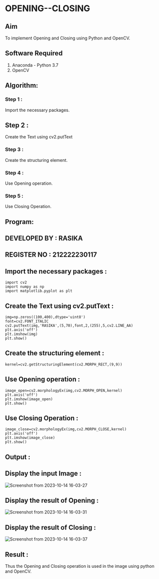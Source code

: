 # OPENING--CLOSING
## Aim
To implement Opening and Closing using Python and OpenCV.

## Software Required
1. Anaconda - Python 3.7
2. OpenCV
## Algorithm:
### Step 1 :
Import the necessary packages.

## Step 2 :
Create the Text using cv2.putText

### Step 3 :
Create the structuring element.

### Step 4 :
Use Opening operation.

### Step 5 :
Use Closing Operation.

## Program:
## DEVELOPED BY : RASIKA
## REGISTER NO : 212222230117
## Import the necessary packages :
```
import cv2
import numpy as np
import matplotlib.pyplot as plt
```
## Create the Text using cv2.putText :
```
img=np.zeros((100,400),dtype='uint8')
font=cv2.FONT_ITALIC
cv2.putText(img,'RASIKA',(5,70),font,2,(255),5,cv2.LINE_AA)
plt.axis('off')
plt.imshow(img)
plt.show()
```
## Create the structuring element :
```
kernel=cv2.getStructuringElement(cv2.MORPH_RECT,(9,9))
```
## Use Opening operation :
```
image_open=cv2.morphologyEx(img,cv2.MORPH_OPEN,kernel)
plt.axis('off')
plt.imshow(image_open)
plt.show()
```
## Use Closing Operation :
```
image_close=cv2.morphologyEx(img,cv2.MORPH_CLOSE,kernel)
plt.axis('off')
plt.imshow(image_close)
plt.show()
```
## Output :
## Display the input Image :
![Screenshot from 2023-10-14 16-03-27](https://github.com/rasika1206/OPENING--CLOSING/assets/124434806/13a12a29-3a43-4afc-86fb-e4dbbbff954d)


## Display the result of Opening :
![Screenshot from 2023-10-14 16-03-31](https://github.com/rasika1206/OPENING--CLOSING/assets/124434806/f111ce51-fccb-4041-a5d6-3cf1a2aa5cf4)


## Display the result of Closing :
![Screenshot from 2023-10-14 16-03-37](https://github.com/rasika1206/OPENING--CLOSING/assets/124434806/35336ef8-21f2-4209-a84d-328e38e8b300)


## Result :
Thus the Opening and Closing operation is used in the image using python and OpenCV.
